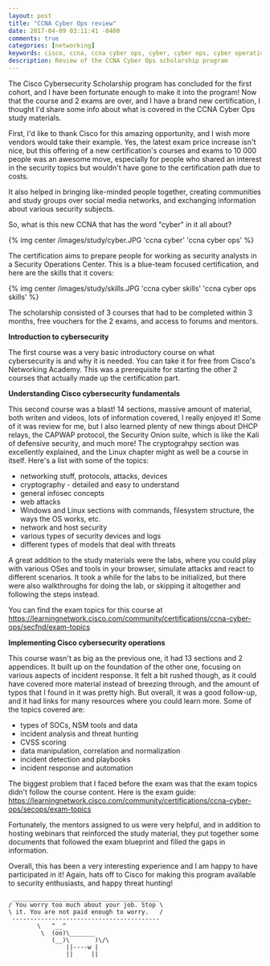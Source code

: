 ```yaml
---
layout: post
title: "CCNA Cyber Ops review"
date: 2017-04-09 03:11:41 -0400
comments: true
categories: [networking]
keywords: cisco, ccna, ccna cyber ops, cyber, cyber ops, cyber operations, cisco ccna cyber ops, cisco cybersecurity, cybersecurity, infosec, information security, cisco scholarship, security analyst, soc
description: Review of the CCNA Cyber Ops scholarship program
---
```



The Cisco Cybersecurity Scholarship program has concluded for the first cohort, and I have been fortunate enough to make it into the program! Now that the course and 2 exams are over, and I have a brand new certification, I thought I'd share some info about what is covered in the CCNA Cyber Ops study materials.

<!-- more -->

First, I'd like to thank Cisco for this amazing opportunity, and I wish more vendors would take their example. Yes, the latest exam price increase isn't nice, but this offering of a new certification's courses and exams to 10 000 people was an awesome move, especially for people who shared an interest in the security topics but wouldn't have gone to the certification path due to costs.

It also helped in bringing like-minded people together, creating communities and study groups over social media networks, and exchanging information about various security subjects.

So, what is this new CCNA that has the word "cyber" in it all about?

{% img center /images/study/cyber.JPG 'ccna cyber' 'ccna cyber ops' %}

The certification aims to prepare people for working as security analysts in a Security Operations Center. This is a blue-team focused certification, and here are the skills that it covers:

{% img center /images/study/skills.JPG 'ccna cyber skills' 'ccna cyber ops skills' %}

The scholarship consisted of 3 courses that had to be completed within 3 months, free vouchers for the 2 exams, and access to forums and mentors.

**Introduction to cybersecurity**

The first course was a very basic introductory course on what cybersecurity is and why it is needed. You can take it for free from Cisco's Networking Academy. This was a prerequisite for starting the other 2 courses that actually made up the certification part.

**Understanding Cisco cybersecurity fundamentals**

This second course was a blast! 14 sections, massive amount of material, both writen and videos, lots of information covered, I really enjoyed it! Some of it was review for me, but I also learned plenty of new things about DHCP relays, the CAPWAP protocol, the Security Onion suite, which is like the Kali of defensive security, and much more! The cryptograhpy section was excellently explained, and the Linux chapter might as well be a course in itself. Here's a list with some of the topics:

* networking stuff, protocols, attacks, devices
* cryptography - detailed and easy to understand
* general infosec concepts
* web attacks
* Windows and Linux sections with commands, filesystem structure, the ways the OS works, etc.
* network and host security
* various types of security devices and logs
* different types of models that deal with threats

A great addition to the study materials were the labs, where you could play with various OSes and tools in your browser, simulate attacks and react to different scenarios. It took a while for the labs to be initialized, but there were also walkthroughs for doing the lab, or skipping it altogether and following the steps instead.

You can find the exam topics for this course at https://learningnetwork.cisco.com/community/certifications/ccna-cyber-ops/secfnd/exam-topics

**Implementing Cisco cybersecurity operations**

This course wasn't as big as the previous one, it had 13 sections and 2 appendices. It built up on the foundation of the other one, focusing on various aspects of incident response. It felt a bit rushed though, as it could have covered more material instead of breezing through, and the amount of typos that I found in it was pretty high. But overall, it was a good follow-up, and it had links for many resources where you could learn more. Some of the topics covered are:

* types of SOCs, NSM tools and data
* incident analysis and threat hunting
* CVSS scoring
* data manipulation, correlation and normalization
* incident detection and playbooks
* incident response and automation

The biggest problem that I faced before the exam was that the exam topics didn't follow the course content. Here is the exam guide: https://learningnetwork.cisco.com/community/certifications/ccna-cyber-ops/secops/exam-topics

Fortunately, the mentors assigned to us were very helpful, and in addition to hosting webinars that reinforced the study material, they put together some documents that followed the exam blueprint and filled the gaps in information.

Overall, this has been a very interesting experience and I am happy to have participated in it! Again, hats off to Cisco for making this program available to security enthusiasts, and happy threat hunting!

``` plain
 _________________________________________
/ You worry too much about your job. Stop \
\ it. You are not paid enough to worry.   /
 -----------------------------------------
        \   ^__^
         \  (oo)\_______
            (__)\       )\/\
                ||----w |
                ||     ||
```





